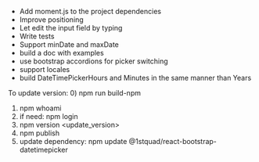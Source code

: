 - Add moment.js to the project dependencies
- Improve positioning
- Let edit the input field by typing
- Write tests
- Support minDate and maxDate
- build a doc with examples
- use bootstrap accordions for picker switching
- support locales
- build DateTimePickerHours and Minutes in the same manner than Years

To update version:
 0) npm run build-npm  
 1) npm whoami  
 2) if need: npm login
 3) npm version <update_version>
 4) npm publish
 5) update dependency: npm update @1stquad/react-bootstrap-datetimepicker